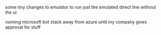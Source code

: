 some tiny changes to emulator to run just the emulated direct line without the ui

running microsoft bot stack away from azure until my company gives approval for stuff
